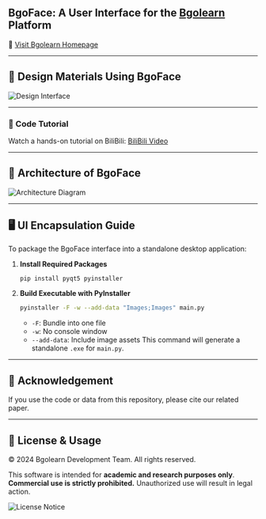 
## BgoFace: A User Interface for the [Bgolearn](http://bgolearn.caobin.asia/) Platform

🔗 [Visit Bgolearn Homepage](http://bgolearn.caobin.asia/)

---

## 🌟 Design Materials Using BgoFace

![Design Interface](https://github.com/user-attachments/assets/30870d63-9f60-4837-897d-8453d48e5b34)

---

### 🎥 Code Tutorial

Watch a hands-on tutorial on BiliBili:
[BiliBili Video](https://www.bilibili.com/video/BV1LTtLeaEZp/?spm_id_from=333.337.search-card.all.click)

---

## 🧠 Architecture of BgoFace

![Architecture Diagram](https://github.com/user-attachments/assets/17d5b63a-6f10-4783-b95e-d645c39709f3)

---

## 🖥️ UI Encapsulation Guide

To package the BgoFace interface into a standalone desktop application:

1. **Install Required Packages**

   ```bash
   pip install pyqt5 pyinstaller
   ```

2. **Build Executable with PyInstaller**

   ```bash
   pyinstaller -F -w --add-data "Images;Images" main.py
   ```

   * `-F`: Bundle into one file
   * `-w`: No console window
   * `--add-data`: Include image assets
     This command will generate a standalone `.exe` for `main.py`.

---

## 📄 Acknowledgement

If you use the code or data from this repository, please cite our related paper.

---

## 📜 License & Usage

© 2024 Bgolearn Development Team. All rights reserved.

This software is intended for **academic and research purposes only**.
**Commercial use is strictly prohibited.** Unauthorized use will result in legal action.

![License Notice](https://github.com/user-attachments/assets/245278dd-522b-41aa-a330-212c3a615564)


